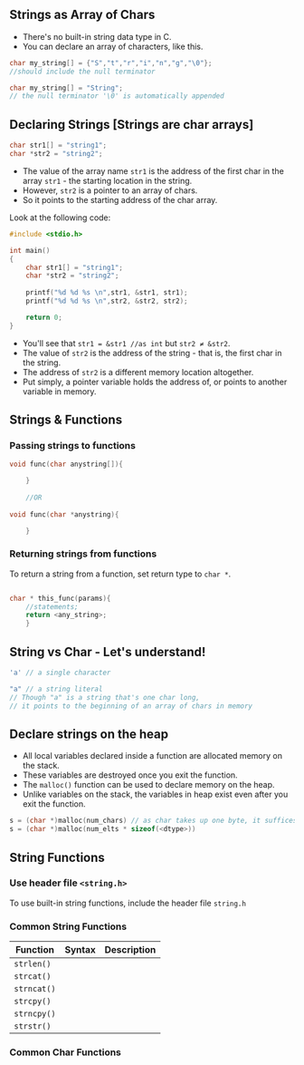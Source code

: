 ## Strings as Array of Chars
- There's no built-in string data type in C.
- You can declare an array of characters, like this.
```c
char my_string[] = {"S","t","r","i","n","g","\0"};
//should include the null terminator

char my_string[] = "String";
// the null terminator '\0' is automatically appended

```

## Declaring Strings [Strings are char arrays]
```c
char str1[] = "string1";
char *str2 = "string2";
```
- The value of the array name `str1` is the address of the first char in the array `str1` - the starting location in the string.
- However, `str2` is a pointer to an array of chars.
- So it points to the starting address of the char array.

Look at the following code:
```c
#include <stdio.h>

int main()
{
    char str1[] = "string1";
    char *str2 = "string2";
    
    printf("%d %d %s \n",str1, &str1, str1);
    printf("%d %d %s \n",str2, &str2, str2);

    return 0;
}
```
- You'll see that `str1 = &str1 //as int` but `str2 ≠ &str2`.
- The value of `str2` is the address of the string - that is, the first char in the string.
- The address of `str2` is a different memory location altogether.
- Put simply, a pointer variable holds the address of, or points to another variable in memory.

## Strings & Functions
### Passing strings to functions
```c
void func(char anystring[]){

    }
    
    //OR
    
void func(char *anystring){

    }
```
### Returning strings from functions
To return a string from a function, set return type to `char *`.
```c

char * this_func(params){
    //statements;
    return <any_string>;
    }
```

## String vs Char - Let's understand!
```c
'a' // a single character

"a" // a string literal 
// Though "a" is a string that's one char long, 
// it points to the beginning of an array of chars in memory
```


## Declare strings on the heap
- All local variables declared inside a function are allocated memory on the stack.
- These variables are destroyed once you exit the function.
- The `malloc()` function can be used to declare memory on the heap.
- Unlike variables on the stack, the variables in heap exist even after you exit the function.

```c
s = (char *)malloc(num_chars) // as char takes up one byte, it suffices to specify num_chars only, else
s = (char *)malloc(num_elts * sizeof(<dtype>))
```

## String Functions

### Use header file `<string.h>`
To use built-in string functions, include the header file `string.h`
### Common String Functions
|Function|Syntax|Description|
|---|---|---|
|`strlen()`|||
|`strcat()`|||
|`strncat()`|||
|`strcpy()`|||
|`strncpy()`|||
|`strstr()`|||



### Common Char Functions
